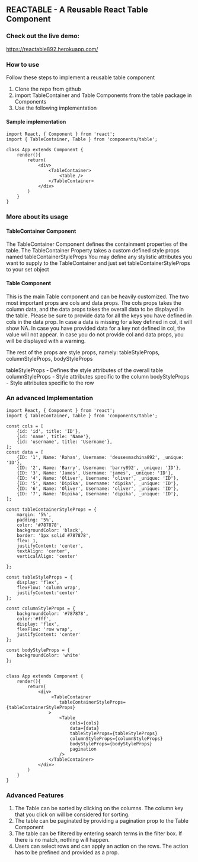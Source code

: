 ## REACTABLE - A Reusable React Table Component

### Check out the live demo:
https://reactable892.herokuapp.com/

### How to use
Follow these steps to implement a reusable table component
1. Clone the repo from github
2. import TableContainer and Table Components from the table package in Components
3. Use the following implementation

#### Sample implementation
```
import React, { Component } from 'react';
import { TableContainer, Table } from 'components/table';

class App extends Component {
    render(){
        return(
            <div>
                <TableContainer>
                    <Table />
                </TableContainer>
            </div>
        )
    }
}
```
### More about its usage

#### TableContainer Component

The TableContainer Component defines the containment properties of the table.
The TableContainer Property takes a custom defined style props named tableContainerStyleProps
You may define any stylistic attributes you want to supply to the TableContainer and just set tableContainerStyleProps to your set object

#### Table Component

This is the main Table component and can be heavily customized.
The two most important props are cols and data props.
The cols props takes the column data, and the data props takes the overall data to be displayed in the table.
Please be sure to provide data for all the keys you have defined in cols in the data prop.
In case a data is missing for a key defined in col, it will show NA.
In case you have provided data for a key not defined in col, the value will not appear.
In case you do not provide col and data props, you will be displayed with a warning.

The rest of the props are style props, namely:
tableStyleProps, columnStyleProps, bodyStyleProps

tableStyleProps - Defines the style attributes of the overall table
columnStyleProps - Style attributes specific to the column
bodyStyleProps - Style attributes specific to the row


### An advanced Implementation

```
import React, { Component } from 'react';
import { TableContainer, Table } from 'components/table';

const cols = [
    {id: 'id', title: 'ID'},
    {id: 'name', title: 'Name'},
    {id: 'username', title: 'Username'},
];
const data = [
    {ID: '1', Name: 'Rohan', Username: 'deusexmachina892', _unique: 'ID'},
    {ID: '2', Name: 'Barry', Username: 'barry892', _unique: 'ID'},
    {ID: '3', Name: 'James', Username: 'james', _unique: 'ID'},
    {ID: '4', Name: 'Oliver', Username: 'oliver', _unique: 'ID'},
    {ID: '5', Name: 'Dipika', Username: 'dipika', _unique: 'ID'},
    {ID: '6', Name: 'Oliver', Username: 'oliver', _unique: 'ID'},
    {ID: '7', Name: 'Dipika', Username: 'dipika', _unique: 'ID'},
];

const tableContainerStyleProps = {
    margin: '5%',
    padding: '5%',
    color: '#787878',
    backgroundColor: 'black',
    border: '1px solid #787878',
    flex: 1,
    justifyContent: 'center',
    textAlign: 'center',
    verticalAlign: 'center'

};

const tableStyleProps = {
    display: 'flex', 
    flexFlow: 'column wrap', 
    justifyContent:'center'
};

const columnStyleProps = {
    backgroundColor: '#787878',
    color:'#fff',
    display: 'flex',
    flexFlow: 'row wrap',
    justifyContent: 'center'
};

const bodyStyleProps = {
    backgroundColor: 'white'
};


class App extends Component {
    render(){
        return(
            <div>
                 <TableContainer
                    tableContainerStyleProps={tableContainerStyleProps}
                >
                    <Table
                        cols={cols}
                        data={data}
                        tableStyleProps={tableStyleProps}
                        columnStyleProps={columnStyleProps}
                        bodyStyleProps={bodyStyleProps}
                        pagination
                    />
                </TableContainer>
            </div>
        )
    }
}
```

### Advanced Features
1. The Table can be sorted by clicking on the columns. The column key that you click on will be considered for sorting.
2. The table can be paginated by providing a pagination prop to the Table Component
3. The table can be filtered by entering search terms in the filter box. If there is no match, nothing will happen.
4. Users can select rows and can apply an action on the rows. The action has to be prefined and provided as a prop.